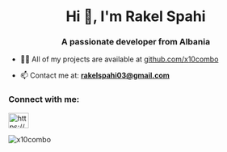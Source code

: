 <h1 align="center">Hi 👋, I'm Rakel Spahi</h1>
<h3 align="center">A passionate developer from Albania</h3>

- 👨‍💻 All of my projects are available at [github.com/x10combo](github.com/x10combo)

- 📫 Contact me at: **rakelspahi03@gmail.com**

<h3 align="left">Connect with me:</h3>
<p align="left">
<a href="https://linkedin.com/in/https://www.linkedin.com/in/rakel-spahi-8933b3252/" target="blank"><img align="center" src="https://raw.githubusercontent.com/rahuldkjain/github-profile-readme-generator/master/src/images/icons/Social/linked-in-alt.svg" alt="https://www.linkedin.com/in/rakel-spahi-8933b3252/" height="30" width="40" /></a>
</p>


<p><img align="left" src="https://github-readme-stats.vercel.app/api/top-langs?username=x10combo&show_icons=true&locale=en&layout=compact" alt="x10combo" /></p>

